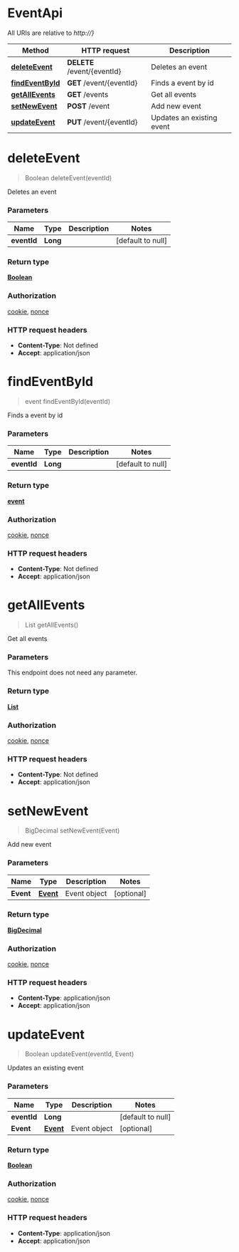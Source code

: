 # EventApi

All URIs are relative to *http://}*

Method | HTTP request | Description
------------- | ------------- | -------------
[**deleteEvent**](EventApi.md#deleteEvent) | **DELETE** /event/{eventId} | Deletes an event
[**findEventById**](EventApi.md#findEventById) | **GET** /event/{eventId} | Finds a event by id
[**getAllEvents**](EventApi.md#getAllEvents) | **GET** /events | Get all events
[**setNewEvent**](EventApi.md#setNewEvent) | **POST** /event | Add new event
[**updateEvent**](EventApi.md#updateEvent) | **PUT** /event/{eventId} | Updates an existing event


<a name="deleteEvent"></a>
# **deleteEvent**
> Boolean deleteEvent(eventId)

Deletes an event

### Parameters

Name | Type | Description  | Notes
------------- | ------------- | ------------- | -------------
 **eventId** | **Long**|  | [default to null]

### Return type

[**Boolean**](../Models/boolean.md)

### Authorization

[cookie](../README.md#cookie), [nonce](../README.md#nonce)

### HTTP request headers

- **Content-Type**: Not defined
- **Accept**: application/json

<a name="findEventById"></a>
# **findEventById**
> event findEventById(eventId)

Finds a event by id

### Parameters

Name | Type | Description  | Notes
------------- | ------------- | ------------- | -------------
 **eventId** | **Long**|  | [default to null]

### Return type

[**event**](../Models/event.md)

### Authorization

[cookie](../README.md#cookie), [nonce](../README.md#nonce)

### HTTP request headers

- **Content-Type**: Not defined
- **Accept**: application/json

<a name="getAllEvents"></a>
# **getAllEvents**
> List getAllEvents()

Get all events

### Parameters
This endpoint does not need any parameter.

### Return type

[**List**](../Models/event.md)

### Authorization

[cookie](../README.md#cookie), [nonce](../README.md#nonce)

### HTTP request headers

- **Content-Type**: Not defined
- **Accept**: application/json

<a name="setNewEvent"></a>
# **setNewEvent**
> BigDecimal setNewEvent(Event)

Add new event

### Parameters

Name | Type | Description  | Notes
------------- | ------------- | ------------- | -------------
 **Event** | [**Event**](../Models/Event.md)| Event object | [optional]

### Return type

[**BigDecimal**](../Models/number.md)

### Authorization

[cookie](../README.md#cookie), [nonce](../README.md#nonce)

### HTTP request headers

- **Content-Type**: application/json
- **Accept**: application/json

<a name="updateEvent"></a>
# **updateEvent**
> Boolean updateEvent(eventId, Event)

Updates an existing event

### Parameters

Name | Type | Description  | Notes
------------- | ------------- | ------------- | -------------
 **eventId** | **Long**|  | [default to null]
 **Event** | [**Event**](../Models/Event.md)| Event object | [optional]

### Return type

[**Boolean**](../Models/boolean.md)

### Authorization

[cookie](../README.md#cookie), [nonce](../README.md#nonce)

### HTTP request headers

- **Content-Type**: application/json
- **Accept**: application/json

